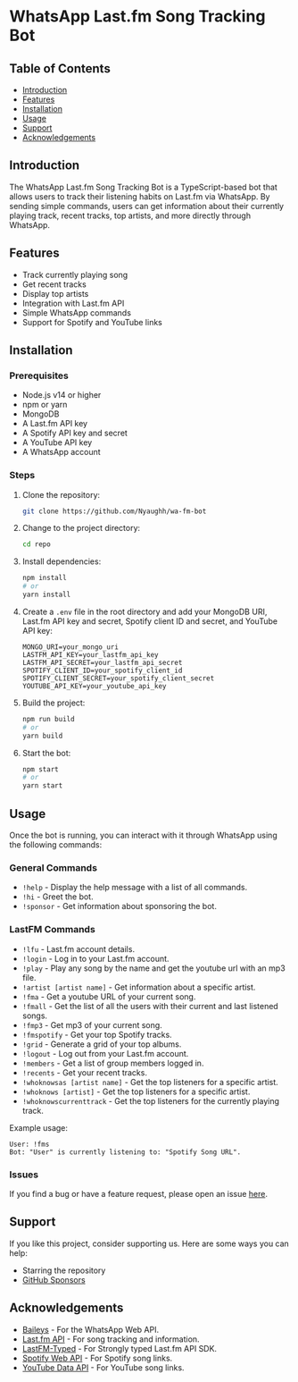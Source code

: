 # WhatsApp Last.fm Song Tracking Bot

## Table of Contents

-   [Introduction](#introduction)
-   [Features](#features)
-   [Installation](#installation)
-   [Usage](#usage)
-   [Support](#support)
-   [Acknowledgements](#acknowledgements)

## Introduction

The WhatsApp Last.fm Song Tracking Bot is a TypeScript-based bot that allows users to track their listening habits on Last.fm via WhatsApp. By sending simple commands, users can get information about their currently playing track, recent tracks, top artists, and more directly through WhatsApp.

## Features

-   Track currently playing song
-   Get recent tracks
-   Display top artists
-   Integration with Last.fm API
-   Simple WhatsApp commands
-   Support for Spotify and YouTube links

## Installation

### Prerequisites

-   Node.js v14 or higher
-   npm or yarn
-   MongoDB
-   A Last.fm API key
-   A Spotify API key and secret
-   A YouTube API key
-   A WhatsApp account

### Steps

1. Clone the repository:
    ```bash
    git clone https://github.com/Nyaughh/wa-fm-bot
    ```
2. Change to the project directory:
    ```bash
    cd repo
    ```
3. Install dependencies:
    ```bash
    npm install
    # or
    yarn install
    ```
4. Create a `.env` file in the root directory and add your MongoDB URI, Last.fm API key and secret, Spotify client ID and secret, and YouTube API key:
    ```env
    MONGO_URI=your_mongo_uri
    LASTFM_API_KEY=your_lastfm_api_key
    LASTFM_API_SECRET=your_lastfm_api_secret
    SPOTIFY_CLIENT_ID=your_spotify_client_id
    SPOTIFY_CLIENT_SECRET=your_spotify_client_secret
    YOUTUBE_API_KEY=your_youtube_api_key
    ```
5. Build the project:
    ```bash
    npm run build
    # or
    yarn build
    ```
6. Start the bot:
    ```bash
    npm start
    # or
    yarn start
    ```

## Usage

Once the bot is running, you can interact with it through WhatsApp using the following commands:

### General Commands

-   `!help` - Display the help message with a list of all commands.
-   `!hi` - Greet the bot.
-   `!sponsor` - Get information about sponsoring the bot.

### LastFM Commands

-   `!lfu` - Last.fm account details.
-   `!login` - Log in to your Last.fm account.
-   `!play` - Play any song by the name and get the youtube url with an mp3 file.
-   `!artist [artist name]` - Get information about a specific artist.
-   `!fma` - Get a youtube URL of your current song.
-   `!fmall` - Get the list of all the users with their current and last listened songs.
-   `!fmp3` - Get mp3 of your current song.
-   `!fmspotify` - Get your top Spotify tracks.
-   `!grid` - Generate a grid of your top albums.
-   `!logout` - Log out from your Last.fm account.
-   `!members` - Get a list of group members logged in.
-   `!recents` - Get your recent tracks.
-   `!whoknowsas [artist name]` - Get the top listeners for a specific artist.
-   `!whoknows [artist]` - Get the top listeners for a specific artist.
-   `!whoknowscurrenttrack` - Get the top listeners for the currently playing track.

Example usage:

```text
User: !fms
Bot: "User" is currently listening to: "Spotify Song URL".
```

<!-- ## Contributing

Contributions are welcome! Please read the [CONTRIBUTING.md](CONTRIBUTING.md) for guidelines on how to get started. -->

### Issues

If you find a bug or have a feature request, please open an issue [here](https://github.com/Nyaughh/wa-fm-bot/issues).

<!-- ## License

This project is licensed under the MIT License. See the [LICENSE](LICENSE) file for details. -->

## Support

If you like this project, consider supporting us. Here are some ways you can help:

-   Starring the repository
-   [GitHub Sponsors](https://github.com/sponsors/Nyaughh)

## Acknowledgements

-   [Baileys](https://github.com/whiskeysockets/baileys) - For the WhatsApp Web API.
-   [Last.fm API](https://www.last.fm/api) - For song tracking and information.
-   [LastFM-Typed](https://npmjs.com/package/lastfm-typed) - For Strongly typed Last.fm API SDK.
-   [Spotify Web API](https://developer.spotify.com/documentation/web-api/) - For Spotify song links.
-   [YouTube Data API](https://developers.google.com/youtube/v3) - For YouTube song links.
